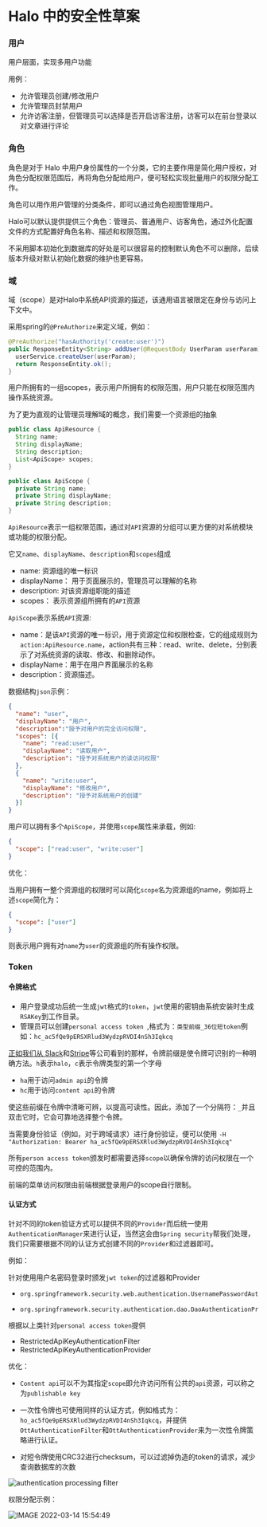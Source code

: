 # Halo 中的安全性草案

### 用户

用户层面，实现多用户功能

用例：

- 允许管理员创建/修改用户
- 允许管理员封禁用户
- 允许访客注册，但管理员可以选择是否开启访客注册，访客可以在前台登录以对文章进行评论

### 角色

角色是对于 Halo 中用户身份属性的一个分类，它的主要作用是简化用户授权，对角色分配权限范围后，再将角色分配给用户，便可轻松实现批量用户的权限分配工作。

角色可以用作用户管理的分类条件，即可以通过角色视图管理用户。

Halo可以默认提供提供三个角色：管理员、普通用户、访客角色，通过外化配置文件的方式配置好角色名称、描述和权限范围。

不采用脚本初始化到数据库的好处是可以很容易的控制默认角色不可以删除，后续版本升级对默认初始化数据的维护也更容易。

### 域

域（scope）是对Halo中系统API资源的描述，该通用语言被限定在身份与访问上下文中。

采用spring的`@PreAuthorize`来定义域，例如：

```java
@PreAuthorize("hasAuthority('create:user')")
public ResponseEntity<String> addUser(@RequestBody UserParam userParam) {
  userService.createUser(userParam);
  return ResponseEntity.ok();
}
```

用户所拥有的一组scopes，表示用户所拥有的权限范围，用户只能在权限范围内操作系统资源。

为了更为直观的让管理员理解域的概念，我们需要一个资源组的抽象

```java
public class ApiResource {
  String name;
  String displayName;
  String description;
  List<ApiScope> scopes;
}
```

```java
public class ApiScope {
  private String name;
  private String displayName;
  private String description;
}
```

`ApiResource`表示一组权限范围，通过对`API`资源的分组可以更方便的对系统模块或功能的权限分配。

它又`name`、`displayName`、`description`和`scopes`组成

- name: 资源组的唯一标识
- displayName： 用于页面展示的，管理员可以理解的名称
- description: 对该资源组职能的描述
- scopes： 表示资源组所拥有的`API`资源

`ApiScope`表示系统`API`资源:

- name：是该`API`资源的唯一标识，用于资源定位和权限检查，它的组成规则为`action:ApiResource.name`，action共有三种：read、write、delete，分别表示了对系统资源的读取、修改、和删除动作。
- displayName：用于在用户界面展示的名称
- description：资源描述。

数据结构`json`示例：

```json
{
  "name": "user",
  "displayName": "用户",
  "description":"授予对用户的完全访问权限",
  "scopes": [{
    "name": "read:user",
    "displayName": "读取用户",
    "description": "授予对系统用户的读访问权限"
  },
  {
    "name": "write:user",
    "displayName": "修改用户",
    "description": "授予对系统用户的创建"
  }]
}
```

用户可以拥有多个`ApiScope`，并使用`scope`属性来承载，例如:

```json
{
  "scope": ["read:user", "write:user"]
}
```

优化：

当用户拥有一整个资源组的权限时可以简化`scope`名为资源组的name，例如将上述`scope`简化为：

```json
{
  "scope": ["user"]
}
```

则表示用户拥有对`name`为`user`的资源组的所有操作权限。

### Token

#### 令牌格式 

- 用户登录成功后统一生成`jwt`格式的`token`，`jwt`使用的密钥由系统安装时生成`RSAKey`到工作目录。
- 管理员可以创建`personal access token `,格式为：`类型前缀_36位短token`例如：`hc_ac5fQe9pERSXRlud3WydzpRVDI4nSh3Iqkcq`

[正如我们从 Slack](https://api.slack.com/authentication/token-types)和[Stripe](https://stripe.com/docs/api/authentication)等公司看到的那样，令牌前缀是使令牌可识别的一种明确方法。`h`表示`halo`，`c`表示令牌类型的第一个字母

- `ha`用于访问`admin api`的令牌
- `hc`用于访问`content api`的令牌

使这些前缀在令牌中清晰可辨，以提高可读性。因此，添加了一个分隔符：`_`并且双击它时，它会可靠地选择整个令牌。

当需要身份验证（例如，对于跨域请求）进行身份验证，便可以使用 `-H "Authorization: Bearer ha_ac5fQe9pERSXRlud3WydzpRVDI4nSh3Iqkcq"`

所有`person access token`颁发时都需要选择`scope`以确保令牌的访问权限在一个可控的范围内。

前端的菜单访问权限由前端根据登录用户的scope自行限制。

#### 认证方式

针对不同的token验证方式可以提供不同的`Provider`而后统一使用`AuthenticationManager`来进行认证，当然这会由`Spring security`帮我们处理，我们只需要根据不同的认证方式创建不同的`Provider`和过滤器即可。

例如：

针对使用用户名密码登录时颁发`jwt token`的过滤器和Provider

- ```
  org.springframework.security.web.authentication.UsernamePasswordAuthenticationFilter
  ```

- ```
  org.springframework.security.authentication.dao.DaoAuthenticationProvider
  ```

根据以上类针对`personal access token`提供

- RestrictedApiKeyAuthenticationFilter
- RestrictedApiKeyAuthenticationProvider

优化：

- `Content api`可以不为其指定`scope`即允许访问所有公共的`api`资源，可以称之为`publishable key`

- 一次性令牌也可使用同样的认证方式，例如格式为：`ho_ac5fQe9pERSXRlud3WydzpRVDI4nSh3Iqkcq`，并提供`OttAuthenticationFilter`和`OttAuthenticationProvider`来为一次性令牌策略进行认证。
- 对短令牌使用CRC32进行checksum，可以过滤掉伪造的token的请求，减少查询数据库的次数



![authentication processing filter](https://docs.spring.io/spring-security/reference/_images/servlet/authentication/architecture/abstractauthenticationprocessingfilter.png)

权限分配示例：

![IMAGE 2022-03-14 15:54:49](https://user-images.githubusercontent.com/38999863/158128456-ef984faa-bff6-4b8b-aed0-c92f6ae3ddd8.jpg)